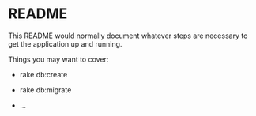 # README

This README would normally document whatever steps are necessary to get the
application up and running.

Things you may want to cover:

* rake db:create
* rake db:migrate

* ...
